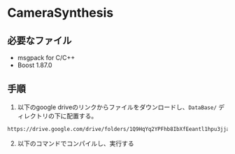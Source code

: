 # CameraSynthesis

## 必要なファイル

* msgpack for C/C++
* Boost 1.87.0

## 手順
 1. 以下のgoogle driveのリンクからファイルをダウンロードし、`DataBase/` ディレクトリの下に配置する。

```.bash
https://drive.google.com/drive/folders/1Q9HqYq2YPFhb8IbXfEeantl1hpu3jjaV?usp=share_link
```

 2. 以下のコマンドでコンパイルし、実行する
